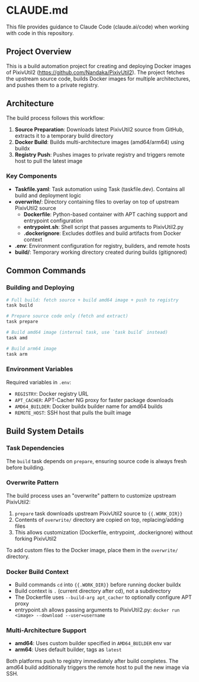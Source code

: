 # CLAUDE.md

This file provides guidance to Claude Code (claude.ai/code) when working with code in this repository.

## Project Overview

This is a build automation project for creating and deploying Docker images of PixivUtil2 (https://github.com/Nandaka/PixivUtil2). The project fetches the upstream source code, builds Docker images for multiple architectures, and pushes them to a private registry.

## Architecture

The build process follows this workflow:

1. **Source Preparation**: Downloads latest PixivUtil2 source from GitHub, extracts it to a temporary build directory
2. **Docker Build**: Builds multi-architecture images (amd64/arm64) using buildx
3. **Registry Push**: Pushes images to private registry and triggers remote host to pull the latest image

### Key Components

- **Taskfile.yaml**: Task automation using Task (taskfile.dev). Contains all build and deployment logic
- **overwrite/**: Directory containing files to overlay on top of upstream PixivUtil2 source
  - **Dockerfile**: Python-based container with APT caching support and entrypoint configuration
  - **entrypoint.sh**: Shell script that passes arguments to PixivUtil2.py
  - **.dockerignore**: Excludes dotfiles and build artifacts from Docker context
- **.env**: Environment configuration for registry, builders, and remote hosts
- **build/**: Temporary working directory created during builds (gitignored)

## Common Commands

### Building and Deploying

```bash
# Full build: fetch source + build amd64 image + push to registry
task build

# Prepare source code only (fetch and extract)
task prepare

# Build amd64 image (internal task, use `task build` instead)
task amd

# Build arm64 image
task arm
```

### Environment Variables

Required variables in `.env`:
- `REGISTRY`: Docker registry URL
- `APT_CACHER`: APT-Cacher NG proxy for faster package downloads
- `AMD64_BUILDER`: Docker buildx builder name for amd64 builds
- `REMOTE_HOST`: SSH host that pulls the built image

## Build System Details

### Task Dependencies

The `build` task depends on `prepare`, ensuring source code is always fresh before building.

### Overwrite Pattern

The build process uses an "overwrite" pattern to customize upstream PixivUtil2:

1. `prepare` task downloads upstream PixivUtil2 source to `{{.WORK_DIR}}`
2. Contents of `overwrite/` directory are copied on top, replacing/adding files
3. This allows customization (Dockerfile, entrypoint, .dockerignore) without forking PixivUtil2

To add custom files to the Docker image, place them in the `overwrite/` directory.

### Docker Build Context

- Build commands `cd` into `{{.WORK_DIR}}` before running docker buildx
- Build context is `.` (current directory after cd), not a subdirectory
- The Dockerfile uses `--build-arg apt_cacher` to optionally configure APT proxy
- entrypoint.sh allows passing arguments to PixivUtil2.py: `docker run <image> --download --user=username`

### Multi-Architecture Support

- **amd64**: Uses custom builder specified in `AMD64_BUILDER` env var
- **arm64**: Uses default builder, tags as `latest`

Both platforms push to registry immediately after build completes. The amd64 build additionally triggers the remote host to pull the new image via SSH.

